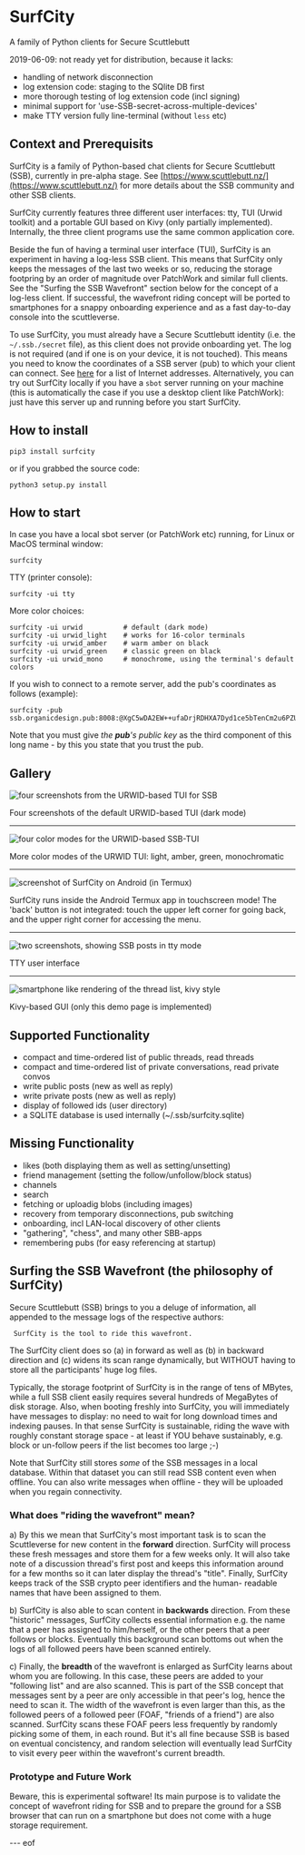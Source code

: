 # SurfCity
A family of Python clients for Secure Scuttlebutt

2019-06-09: not ready yet for distribution, because it lacks:
- handling of network disconnection
- log extension code: staging to the SQlite DB first
- more thorough testing of log extension code (incl signing)
- minimal support for 'use-SSB-secret-across-multiple-devices'
- make TTY version fully line-terminal (without ```less``` etc)

## Context and Prerequisits

SurfCity is a family of Python-based chat clients for Secure Scuttlebutt
(SSB), currently in pre-alpha stage.  See
[https://www.scuttlebutt.nz/](https://www.scuttlebutt.nz/) for more
details about the SSB community and other SSB clients.

SurfCity currently features three different user interfaces: tty, TUI
(Urwid toolkit) and a portable GUI based on Kivy (only partially
implemented). Internally, the three client programs use the same
common application core.

Beside the fun of having a terminal user interface (TUI), SurfCity is
an experiment in having a log-less SSB client. This means that
SurfCity only keeps the messages of the last two weeks or so, reducing
the storage footpring by an order of magnitude over PatchWork and
similar full clients. See the "Surfing the SSB Wavefront" section
below for the concept of a log-less client. If successful, the
wavefront riding concept will be ported to smartphones for a snappy
onboarding experience and as a fast day-to-day console into the
scuttleverse.

To use SurfCity, you must already have a Secure Scuttlebutt identity
(i.e. the ```~/.ssb./secret``` file), as this client does not provide
onboarding yet. The log is not required (and if one is on your device,
it is not touched). This means you need to know the coordinates of a
SSB server (pub) to which your client can connect. See
[here](https://github.com/ssbc/ssb-server/wiki/Pub-Servers) for a list
of Internet addresses.  Alternatively, you can try out SurfCity
locally if you have a ```sbot``` server running on your machine (this is
automatically the case if you use a desktop client like PatchWork):
just have this server up and running before you start SurfCity.


## How to install

```
pip3 install surfcity
```

or if you grabbed the source code:

```
python3 setup.py install
```


## How to start

In case you have a local sbot server (or PatchWork etc) running, for
Linux or MacOS terminal window:
```
surfcity
```

TTY (printer console):
```
surfcity -ui tty
```

More color choices:
```
surfcity -ui urwid          # default (dark mode)
surfcity -ui urwid_light    # works for 16-color terminals
surfcity -ui urwid_amber    # warm amber on black
surfcity -ui urwid_green    # classic green on black
surfcity -ui urwid_mono     # monochrome, using the terminal's default colors
```


If you wish to connect to a remote server, add the pub's coordinates as follows (example):
```
surfcity -pub ssb.organicdesign.pub:8008:@XgC5wDA2EW++ufaDrjRDHXA7Dyd1ce5bTenCm2u6PZU=.ed25519
```

Note that you must give _the **pub**'s public key_ as the third component
of this long name - by this you state that you trust the pub.


## Gallery

![four screenshots from the URWID-based TUI for SSB](img/urwid-4up.png)

Four screenshots of the default URWID-based TUI (dark mode)

---

![four color modes for the URWID-based SSB-TUI](img/urwid-modes.png)

More color modes of the URWID TUI: light, amber, green, monochromatic

---

![screenshot of SurfCity on Android (in Termux)](img/urwid-on-android.png)

SurfCity runs inside the Android Termux app in touchscreen mode! The
'back' button is not integrated: touch the upper left corner for going
back, and the upper right corner for accessing the menu.

---

![two screenshots, showing SSB posts in tty mode](img/tty-amber.png)

TTY user interface

---

![smartphone like rendering of the thread list, kivy style](img/kivy-256x454.png)

Kivy-based GUI (only this demo page is implemented)


## Supported Functionality

* compact and time-ordered list of public threads, read threads
* compact and time-ordered list of private conversations, read private convos
* write public posts (new as well as reply)
* write private posts (new as well as reply)
* display of followed ids (user directory)
* a SQLITE database is used internally (~/.ssb/surfcity.sqlite)

## Missing Functionality

* likes (both displaying them as well as setting/unsetting)
* friend management (setting the follow/unfollow/block status)
* channels
* search
* fetching or uploadig blobs (including images)
* recovery from temporary disconnections, pub switching
* onboarding, incl LAN-local discovery of other clients
* "gathering", "chess", and many other SBB-apps
* remembering pubs (for easy referencing at startup)


## Surfing the SSB Wavefront (the philosophy of SurfCity)

Secure Scuttlebutt (SSB) brings to you a deluge of information, all
appended to the message logs of the respective authors:

     SurfCity is the tool to ride this wavefront.

The SurfCity client does so (a) in forward as well as (b) in backward
direction and (c) widens its scan range dynamically, but WITHOUT
having to store all the participants' huge log files.

Typically, the storage footprint of SurfCity is in the range of tens
of MBytes, while a full SSB client easily requires several hundreds of
MegaBytes of disk storage. Also, when booting freshly into SurfCity,
you will immediately have messages to display: no need to wait for
long download times and indexing pauses.  In that sense SurfCity is
sustainable, riding the wave with roughly constant storage space - at
least if YOU behave sustainably, e.g. block or un-follow peers if the
list becomes too large ;-)

Note that SurfCity still stores _some_ of the SSB messages in a local
database. Within that dataset you can still read SSB content even when
offline. You can also write messages when offline - they will be uploaded
when you regain connectivity.

### What does "riding the wavefront" mean?

a) By this we mean that SurfCity's most important task is to
scan the Scuttleverse for new content in the **forward** direction.
SurfCity will process these fresh messages and store them for a
few weeks only. It will also take note of a discussion thread's
first post and keeps this information around for a few months
so it can later display the thread's "title". Finally, SurfCity
keeps track of the SSB crypto peer identifiers and the human-
readable names that have been assigned to them.

b) SurfCity is also able to scan content in **backwards** direction.
From these "historic" messages, SurfCity collects essential
information e.g. the name that a peer has assigned to him/herself,
or the other peers that a peer follows or blocks. Eventually this
background scan bottoms out when the logs of all followed peers
have been scanned entirely.

c) Finally, the **breadth** of the wavefront is enlarged as SurfCity
learns about whom you are following. In this case, these peers
are added to your "following list" and are also scanned. This is
part of the SSB concept that messages sent by a peer are only
accessible in that peer's log, hence the need to scan it. The
width of the wavefront is even larger than this, as the followed
peers of a followed peer (FOAF, "friends of a friend") are also
scanned. SurfCity scans these FOAF peers less frequently by
randomly picking some of them, in each round. But it's all
fine because SSB is based on eventual concistency, and random
selection will eventually lead SurfCity to visit every peer
within the wavefront's current breadth.

### Prototype and Future Work

Beware, this is experimental software! Its main purpose is to
validate the concept of wavefront riding for SSB and to prepare
the ground for a SSB browser that can run on a smartphone but
does not come with a huge storage requirement.

--- eof
